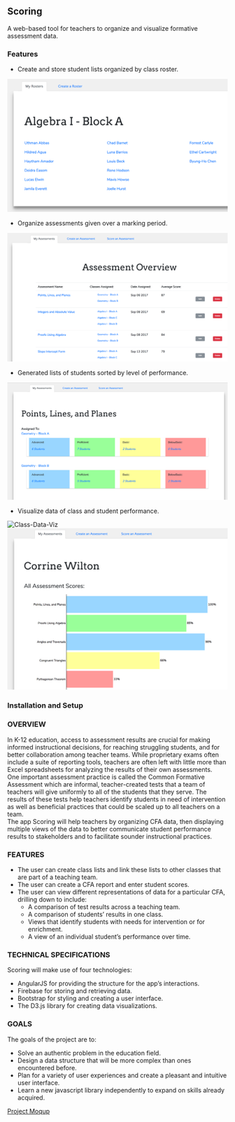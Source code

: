 ## Scoring
A web-based tool for teachers to organize and visualize formative assessment data.

### Features

* Create and store student lists organized by class roster.

![Roster-List](/documentation/Roster-List.png)

* Organize assessments given over a marking period.

![Assessment-Overview](/documentation/Assessment-Overview.png)

* Generated lists of students sorted by level of performance.

![Performance-Levels](/documentation/Performance-Levels.png)

* Visualize data of class and student performance.

![Class-Data-Viz](/documentation/Class-Data-Viz.jpg)
![Student-Data-Viz](/documentation/Student-Data-Viz.png)

### Installation and Setup





### OVERVIEW
In K-12 education, access to assessment results are crucial for making informed instructional decisions, for reaching struggling students, and for better collaboration among teacher teams.  While proprietary exams often include a suite of reporting tools, teachers are often left with little more than Excel spreadsheets for analyzing the results of their own assessments.  
One important assessment practice is called the Common Formative Assessment which are informal, teacher-created tests that a team of teachers will give uniformly to all of the students that they serve.  The results of these tests help teachers identify students in need of intervention as well as beneficial practices that could be scaled up to all teachers on a team.  
The app Scoring will help teachers by organizing CFA data, then displaying multiple views of the data to better communicate student performance results to stakeholders and to facilitate sounder instructional practices.

### FEATURES
* The user can create class lists and link these lists to other classes that are part of a teaching team. 
* The user can create a CFA report and enter student scores. 
* The user can view different representations of data for a particular CFA, drilling down to include: 
  * A comparison of test results across a teaching team.
  * A comparison of students’ results in one class.
  * Views that identify students with needs for intervention or for enrichment.
  * A view of an individual student’s performance over time.

### TECHNICAL SPECIFICATIONS
Scoring will make use of four technologies: 
* AngularJS for providing the structure for the app’s interactions. 
* Firebase for storing and retrieving data.
* Bootstrap for styling and creating a user interface.
* The D3.js library for creating data visualizations.

### GOALS
The goals of the project are to:
* Solve an authentic problem in the education field. 
* Design a data structure that will be more complex than ones encountered before.
* Plan for a variety of user experiences and create a pleasant and intuitive user interface. 
* Learn a new javascript library independently to expand on skills already acquired.

[Project Moqup](https://app.moqups.com/jsheridanwells@gmail.com/leYMPG1DyZ/view/page/a3c80f920)
